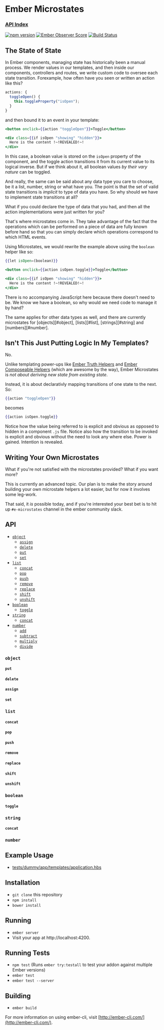 # Ember Microstates

### [API Index](#api)

[![npm version](https://badge.fury.io/js/ember-microstates.svg)](https://badge.fury.io/js/ember-microstates)
[![Ember Observer Score](https://emberobserver.com/badges/ember-microstates.svg)](https://emberobserver.com/addons/ember-microstates)
[![Build Status](https://travis-ci.org/cowboyd/ember-microstates.svg?branch=master)](https://travis-ci.org/cowboyd/ember-microstates)


## The State of State

In Ember components, managing state has historically been a manual
process. We render values in our templates, and then inside our
components, controllers and routes, we write custom code to oversee
each state transition. Forexample, how often have you seen or written
an action like this?

```javascript
actions: { 
  toggleOpen() { 
    this.toggleProperty("isOpen"); 
  }
}
```

and then bound it to an event in your template:

``` handlebars
<button onclick={{action "toggleOpen"}}>Toggle</button>

<div class={{if isOpen "showing" "hidden"}}>
  Here is the content !~!REVEALED!~!
</div>
```

In this case, a boolean value is stored on the `isOpen` property of
the component, and the toggle action transitions it from its current
value to its logical inverse. But if we think about it, all boolean
values _by their vary nature_ can be toggled.

And really, the same can be said about any data type you care to
choose, be it a list, number, string or what have you. The point is
that the set of valid state transitions is _implicit_ to type of data
you have. So why should we have to implement state transitions at all?

What if you could declare the type of data that you had, and then all
the action implementations were just written for you?

That's where microstates come in. They take advantage of the fact that
the operations which can be performed on a piece of data are fully
known before hand so that you can simply declare which operations
correspond to which HTML events.

Using Microstates, we would rewrite the example above using the
`boolean` helper like so:

```handlebars
{{let isOpen=(boolean)}}

<button onclick={{action isOpen.toggle}}>Toggle</button>

<div class={{if isOpen "showing" "hidden"}}>
  Here is the content !~!REVEALED!~!
</div>
```

There is no accompanying JavaScript here because there doesn't
need to be. We know we have a boolean, so why would we need code to
manage it by hand?

The same applies for other data types as well, and there are currently
microstates for [objects][#object], [lists][#list], [strings][#string]
and [numbers][#number].


## Isn't This Just Putting Logic In My Templates?

No.

Unlike templating power-ups like [Ember Truth Helpers][1]
and [Ember Composeable Helpers][2] (which are awesome by the way),
Ember Microstates is _not about deriving new state from existing state_.

Instead, it is about declarativly mapping transitions of one state to
the next. So:

``` handlebars
{{action "toggleOpen"}}
```

becomes

``` handlebars
{{action isOpen.toggle}}
```

Notice how the value being referred to is explicit and obvious as
opposed to hidden in a component `.js` file. Notice also how the
transition to be invoked is explicit and obvious without the need to
look any where else. Power is gained. Intention is revealed.

## Writing Your Own Microstates

What if you're not satisfied with the microstates provided? What if
you want more?

This is currently an advanced topic. Our plan is to make the story
around building your own microstate helpers a lot easier, but for now
it involves some leg-work.

That said, it *is* possible today, and if you're interested your best
bet is to hit up `#e-microstates` channel in the ember community slack.

## API

* [`object`](#object)
  + [`assign`](#assign)
  + [`delete`](#delete)
  + [`put`](#put)
  + [`set`](#set)
* [`list`](#list)
  + [`concat`](#list-concat)
  + [`pop`](#concat)
  + [`push`](#concat)
  + [`remove`](#remove)
  + [`replace`](#remove)
  + [`shift`](#concat)
  + [`unshift`](#concat)
* [`boolean`](#boolean)
  + [`toggle`](#toggle)
* [`string`](#string)
  + [`concat`](#string-concat)
* [`number`](#number)
  + [`add`](#add)
  + [`subtract`](#subtract)
  + [`multiply`](#multiply)
  + [`divide`](#divide)

### `object`

#### `put`
#### `delete`
#### `assign`
#### `set`

### `list`

<a name="list-concat"></a>
#### `concat`
#### `pop`
#### `push`
#### `remove`
#### `replace`
#### `shift`
#### `unshift`

### `boolean`

#### `toggle`

### `string`

<a name="string-concat"></a>
#### `concat`

### `number`

## Example Usage

* [tests/dummy/app/templates/application.hbs](https://github.com/cowboyd/ember-microstates/blob/master/tests/dummy/app/templates/application.hbs)

## Installation

* `git clone` this repository
* `npm install`
* `bower install`

## Running

* `ember server`
* Visit your app at http://localhost:4200.

## Running Tests

* `npm test` (Runs `ember try:testall` to test your addon against multiple Ember versions)
* `ember test`
* `ember test --server`

## Building

* `ember build`

For more information on using ember-cli, visit [http://ember-cli.com/](http://ember-cli.com/).

[1]: https://github.com/DockYard/ember-composable-helpers
[2]: https://github.com/jmurphyau/ember-truth-helpers
